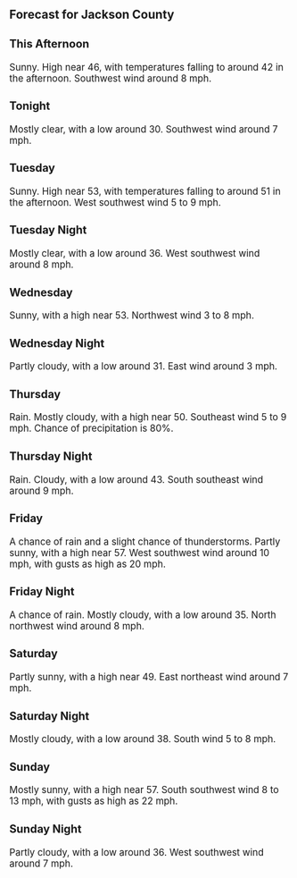 <div>
   <h2>Forecast for Jackson County</h2>
   <p>
      <div style="font-size:120%">
         <h3>This Afternoon</h3>Sunny. High near 46, with temperatures falling to around 42 in the afternoon. Southwest wind around 8 mph.<br></div>
   </p>
   <p>
      <div style="font-size:120%">
         <h3>Tonight</h3>Mostly clear, with a low around 30. Southwest wind around 7 mph.<br></div>
   </p>
   <p>
      <div style="font-size:120%">
         <h3>Tuesday</h3>Sunny. High near 53, with temperatures falling to around 51 in the afternoon. West southwest wind 5 to 9 mph.<br></div>
   </p>
   <p>
      <div style="font-size:120%">
         <h3>Tuesday Night</h3>Mostly clear, with a low around 36. West southwest wind around 8 mph.<br></div>
   </p>
   <p>
      <div style="font-size:120%">
         <h3>Wednesday</h3>Sunny, with a high near 53. Northwest wind 3 to 8 mph.<br></div>
   </p>
   <p>
      <div style="font-size:120%">
         <h3>Wednesday Night</h3>Partly cloudy, with a low around 31. East wind around 3 mph.<br></div>
   </p>
   <p>
      <div style="font-size:120%">
         <h3>Thursday</h3>Rain. Mostly cloudy, with a high near 50. Southeast wind 5 to 9 mph. Chance of precipitation is 80%.<br></div>
   </p>
   <p>
      <div style="font-size:120%">
         <h3>Thursday Night</h3>Rain. Cloudy, with a low around 43. South southeast wind around 9 mph.<br></div>
   </p>
   <p>
      <div style="font-size:120%">
         <h3>Friday</h3>A chance of rain and a slight chance of thunderstorms. Partly sunny, with a high near 57. West southwest wind around 10 mph,
         with gusts as high as 20 mph.<br></div>
   </p>
   <p>
      <div style="font-size:120%">
         <h3>Friday Night</h3>A chance of rain. Mostly cloudy, with a low around 35. North northwest wind around 8 mph.<br></div>
   </p>
   <p>
      <div style="font-size:120%">
         <h3>Saturday</h3>Partly sunny, with a high near 49. East northeast wind around 7 mph.<br></div>
   </p>
   <p>
      <div style="font-size:120%">
         <h3>Saturday Night</h3>Mostly cloudy, with a low around 38. South wind 5 to 8 mph.<br></div>
   </p>
   <p>
      <div style="font-size:120%">
         <h3>Sunday</h3>Mostly sunny, with a high near 57. South southwest wind 8 to 13 mph, with gusts as high as 22 mph.<br></div>
   </p>
   <p>
      <div style="font-size:120%">
         <h3>Sunday Night</h3>Partly cloudy, with a low around 36. West southwest wind around 7 mph.<br></div>
   </p>
</div>
